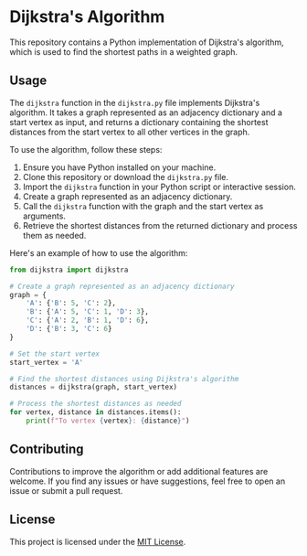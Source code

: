 # Dijkstra's Algorithm

This repository contains a Python implementation of Dijkstra's algorithm, which is used to find the shortest paths in a weighted graph.

## Usage

The `dijkstra` function in the `dijkstra.py` file implements Dijkstra's algorithm. It takes a graph represented as an adjacency dictionary and a start vertex as input, and returns a dictionary containing the shortest distances from the start vertex to all other vertices in the graph.

To use the algorithm, follow these steps:

1. Ensure you have Python installed on your machine.
2. Clone this repository or download the `dijkstra.py` file.
3. Import the `dijkstra` function in your Python script or interactive session.
4. Create a graph represented as an adjacency dictionary.
5. Call the `dijkstra` function with the graph and the start vertex as arguments.
6. Retrieve the shortest distances from the returned dictionary and process them as needed.

Here's an example of how to use the algorithm:

```python
from dijkstra import dijkstra

# Create a graph represented as an adjacency dictionary
graph = {
    'A': {'B': 5, 'C': 2},
    'B': {'A': 5, 'C': 1, 'D': 3},
    'C': {'A': 2, 'B': 1, 'D': 6},
    'D': {'B': 3, 'C': 6}
}

# Set the start vertex
start_vertex = 'A'

# Find the shortest distances using Dijkstra's algorithm
distances = dijkstra(graph, start_vertex)

# Process the shortest distances as needed
for vertex, distance in distances.items():
    print(f"To vertex {vertex}: {distance}")
 ```

## Contributing
Contributions to improve the algorithm or add additional features are welcome. If you find any issues or have suggestions, feel free to open an issue or submit a pull request.

## License
This project is licensed under the [MIT License](LICENSE).
